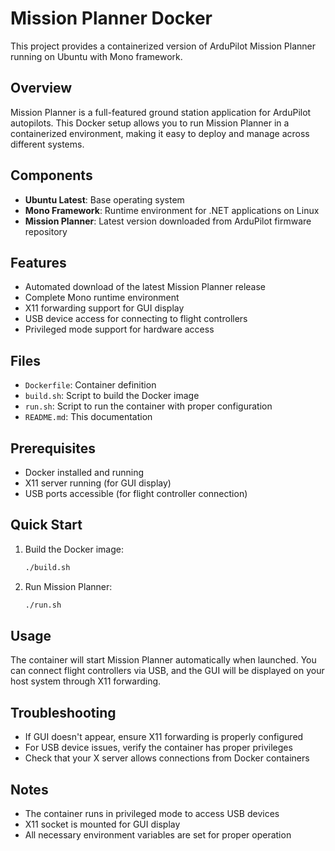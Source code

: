 # Mission Planner Docker

This project provides a containerized version of ArduPilot Mission Planner running on Ubuntu with Mono framework.

## Overview

Mission Planner is a full-featured ground station application for ArduPilot autopilots. This Docker setup allows you to run Mission Planner in a containerized environment, making it easy to deploy and manage across different systems.

## Components

- **Ubuntu Latest**: Base operating system
- **Mono Framework**: Runtime environment for .NET applications on Linux
- **Mission Planner**: Latest version downloaded from ArduPilot firmware repository

## Features

- Automated download of the latest Mission Planner release
- Complete Mono runtime environment
- X11 forwarding support for GUI display
- USB device access for connecting to flight controllers
- Privileged mode support for hardware access

## Files

- `Dockerfile`: Container definition
- `build.sh`: Script to build the Docker image
- `run.sh`: Script to run the container with proper configuration
- `README.md`: This documentation

## Prerequisites

- Docker installed and running
- X11 server running (for GUI display)
- USB ports accessible (for flight controller connection)

## Quick Start

1. Build the Docker image:
   ```bash
   ./build.sh
   ```

2. Run Mission Planner:
   ```bash
   ./run.sh
   ```

## Usage

The container will start Mission Planner automatically when launched. You can connect flight controllers via USB, and the GUI will be displayed on your host system through X11 forwarding.

## Troubleshooting

- If GUI doesn't appear, ensure X11 forwarding is properly configured
- For USB device issues, verify the container has proper privileges
- Check that your X server allows connections from Docker containers

## Notes

- The container runs in privileged mode to access USB devices
- X11 socket is mounted for GUI display
- All necessary environment variables are set for proper operation
